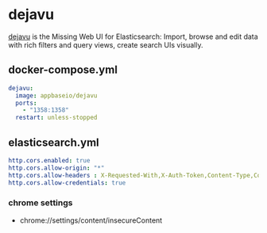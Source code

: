 dejavu
======

[dejavu][1] is the Missing Web UI for Elasticsearch: Import, browse and edit
data with rich filters and query views, create search UIs visually.

## docker-compose.yml

```yaml
dejavu:
  image: appbaseio/dejavu
  ports:
    - "1358:1358"
  restart: unless-stopped
```

## elasticsearch.yml

```yaml
http.cors.enabled: true
http.cors.allow-origin: "*"
http.cors.allow-headers : X-Requested-With,X-Auth-Token,Content-Type,Content-Length,Authorization
http.cors.allow-credentials: true
```

### chrome settings

- chrome://settings/content/insecureContent

[1]: https://github.com/appbaseio/dejavu
